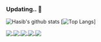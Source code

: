 ### Updating.. 👋


![Hasib's github stats](https://github-readme-stats.vercel.app/api?username=rifat17&show_icons=true) [![Top Langs](https://github-readme-stats.vercel.app/api/top-langs/?username=rifat17&hide=html&layout=compact)]


<a href="https://github.com/rifat17/django_url_uhortener">
  <img align="center" src="https://github-readme-stats.vercel.app/api/pin/?username=rifat17&repo=django_url_uhortener&show_owner=true&show_icons=true" />
</a>
<a href="https://github.com/rifat17/API_Login01">
  <img align="center" src="https://github-readme-stats.vercel.app/api/pin/?username=rifat17&repo=API_Login01&show_owner=true&show_icons=true" />
</a>
<a href="https://github.com/rifat17/se_project02">
  <img align="center" src="https://github-readme-stats.vercel.app/api/pin/?username=rifat17&repo=se_project02&show_owner=true&show_icons=true" />
</a>
<a href="https://github.com/rifat17/C_Sharp_Intermediate_By_Mosh">
  <img align="center" src="https://github-readme-stats.vercel.app/api/pin/?username=rifat17&repo=C_Sharp_Intermediate_By_Mosh&show_owner=true&show_icons=true" />
</a>
<a href="https://github.com/rifat17/C_Sharp_FundamentalsByMoshMamedani">
  <img align="center" src="https://github-readme-stats.vercel.app/api/pin/?username=rifat17&repo=C_Sharp_FundamentalsByMoshMamedani&show_owner=true&show_icons=true" />
</a>

<!--
**rifat17/rifat17** is a ✨ _special_ ✨ repository because its `README.md` (this file) appears on your GitHub profile.

Here are some ideas to get you started:

- 🔭 I’m currently working on ...
- 🌱 I’m currently learning ...
- 👯 I’m looking to collaborate on ...
- 🤔 I’m looking for help with ...
- 💬 Ask me about ...
- 📫 How to reach me: ...
- 😄 Pronouns: ...
- ⚡ Fun fact: ...
-->
